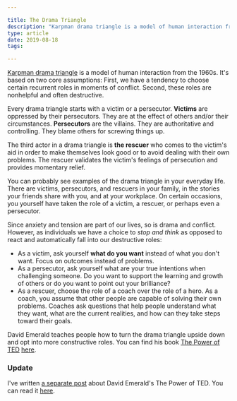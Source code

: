 ```yaml
---

title: The Drama Triangle
description: "Karpman drama triangle is a model of human interaction from the 1960s. It's based on two core assumptions: First, we have a tendency to choose certain recurrent roles in moments of conflict. Second, these roles are nonhelpful and often destructive."
type: article
date: 2019-08-18
tags:

---
```


[Karpman drama triangle](https://en.wikipedia.org/wiki/Karpman_drama_triangle) is a model of human interaction from the 1960s. It's based on two core assumptions: First, we have a tendency to choose certain recurrent roles in moments of conflict. Second, these roles are nonhelpful and often destructive.

Every drama triangle starts with a victim or a persecutor. **Victims** are oppressed by their persecutors. They are at the effect of others and/or their circumstances. **Persecutors** are the villains. They are authoritative and controlling. They blame others for screwing things up.

The third actor in a drama triangle is **the rescuer** who comes to the victim's aid in order to make themselves look good or to avoid dealing with their own problems. The rescuer validates the victim's feelings of persecution and provides momentary relief.

You can probably see examples of the drama triangle in your everyday life. There are victims, persecutors, and rescuers in your family, in the stories your friends share with you, and at your workplace. On certain occasions, you yourself have taken the role of a victim, a rescuer, or perhaps even a persecutor.

Since anxiety and tension are part of our lives, so is drama and conflict. However, as individuals we have a choice to *stop and think* as opposed to react and automatically fall into our destructive roles:

* As a victim, ask yourself **what do you want** instead of what you don't want. Focus on outcomes instead of problems.
* As a persecutor, ask yourself what are your true intentions when challenging someone. Do you want to support the learning and growth of others or do you want to point out your brilliance?
* As a rescuer, choose the role of a coach over the role of a hero. As a coach, you assume that other people are capable of solving their own problems. Coaches ask questions that help people understand what they want, what are the current realities, and how can they take steps toward their goals.

David Emerald teaches people how to turn the drama triangle upside down and opt into more constructive roles. You can find his book [The Power of TED](https://www.amazon.com/POWER-TED-EMPOWERMENT-DYNAMIC-Anniversary/dp/0996871802) [here](https://www.amazon.com/POWER-TED-EMPOWERMENT-DYNAMIC-Anniversary/dp/0996871802).

### Update

I've written [a separate post](/posts/book-summary-the-power-of-ted/) about David Emerald's The Power of TED. You can read it [here](/posts/book-review-the-power-of-ted/).
